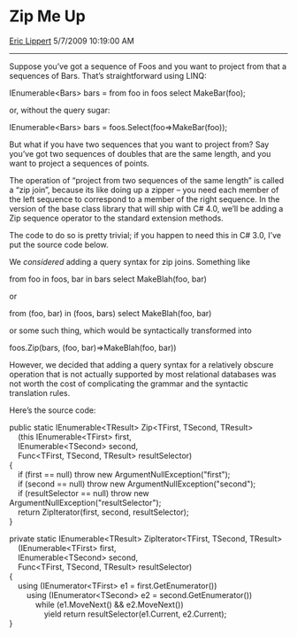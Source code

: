 <div id="page">

# Zip Me Up

[Eric Lippert](https://social.msdn.microsoft.com/profile/Eric%20Lippert) 5/7/2009 10:19:00 AM

-----

<div id="content">

<div class="mine">

Suppose you’ve got a sequence of Foos and you want to project from that a sequences of Bars. That’s straightforward using LINQ:

<span class="code"> </span>

IEnumerable\<Bars\> bars = from foo in foos select MakeBar(foo);

or, without the query sugar:

<span class="code"> </span>

IEnumerable\<Bars\> bars = foos.Select(foo=\>MakeBar(foo));

But what if you have two sequences that you want to project from? Say you’ve got two sequences of doubles that are the same length, and you want to project a sequences of points.

The operation of “project from two sequences of the same length” is called a “zip join”, because its like doing up a zipper – you need each member of the left sequence to correspond to a member of the right sequence. In the version of the base class library that will ship with C\# 4.0, we’ll be adding a Zip sequence operator to the standard extension methods.

The code to do so is pretty trivial; if you happen to need this in C\# 3.0, I’ve put the source code below.

We *considered* adding a query syntax for zip joins. Something like

<span class="code"> </span>

from foo in foos, bar in bars select MakeBlah(foo, bar)

or

<span class="code"> </span>

from (foo, bar) in (foos, bars) select MakeBlah(foo, bar)

or some such thing, which would be syntactically transformed into

<span class="code"> </span>

foos.Zip(bars, (foo, bar)=\>MakeBlah(foo, bar))

However, we decided that adding a query syntax for a relatively obscure operation that is not actually supported by most relational databases was not worth the cost of complicating the grammar and the syntactic translation rules.

Here’s the source code:

<span class="code"> </span>

public static IEnumerable\<TResult\> Zip\<TFirst, TSecond, TResult\>  
    (this IEnumerable\<TFirst\> first,  
    IEnumerable\<TSecond\> second,  
    Func\<TFirst, TSecond, TResult\> resultSelector)  
{  
    if (first == null) throw new ArgumentNullException("first");  
    if (second == null) throw new ArgumentNullException("second");  
    if (resultSelector == null) throw new ArgumentNullException("resultSelector");  
    return ZipIterator(first, second, resultSelector);  
}

private static IEnumerable\<TResult\> ZipIterator\<TFirst, TSecond, TResult\>  
    (IEnumerable\<TFirst\> first,  
    IEnumerable\<TSecond\> second,  
    Func\<TFirst, TSecond, TResult\> resultSelector)  
{  
    using (IEnumerator\<TFirst\> e1 = first.GetEnumerator())  
        using (IEnumerator\<TSecond\> e2 = second.GetEnumerator())  
            while (e1.MoveNext() && e2.MoveNext())  
                yield return resultSelector(e1.Current, e2.Current);  
}

</div>

</div>

</div>

